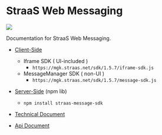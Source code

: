 # StraaS Web Messaging
![](https://event.livehouse.in/straas.io/admintool/images/logo.png)

Documentation for StraaS Web Messaging.

* [Client-Side](https://github.com/StraaS/StraaS-web-messaging/wiki/StraaS-Web-Messaging#two-kinds-of-messaging-sdks)
	- Iframe SDK ( UI-included )
		- `https://mgk.straas.net/sdk/1.5.7/iframe-sdk.js`
	- MessageManager SDK ( non-UI )
		- `https://mgk.straas.net/sdk/1.5.7/message-sdk.js`

* [Server-Side](https://github.com/StraaS/StraaS-web-messaging/wiki/StraaS-Web-Messaging#messagemanager-sdk-nodejs-server-side) (npm lib)
	- `npm install straas-message-sdk`

* [Technical Document](https://github.com/StraaS/StraaS-web-messaging/wiki)
* [Api Document](https://straas.github.io/StraaS-web-messaging/)
